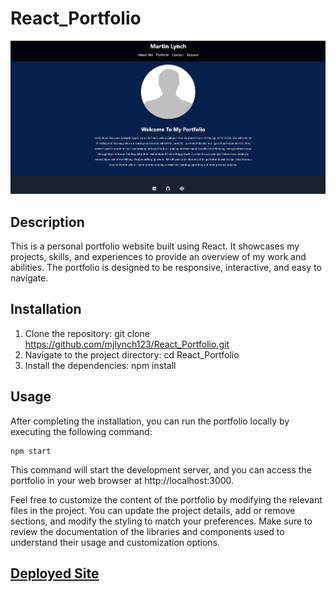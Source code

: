 # React_Portfolio

![Image of website](./public/screenshot.png)

## Description

This is a personal portfolio website built using React. It showcases my projects, skills, and experiences to provide an overview of my work and abilities. The portfolio is designed to be responsive, interactive, and easy to navigate.

## Installation

1. Clone the repository: git clone https://github.com/mjlynch123/React_Portfolio.git
2. Navigate to the project directory: cd React_Portfolio
3. Install the dependencies: npm install

## Usage

After completing the installation, you can run the portfolio locally by executing the following command:

    npm start

This command will start the development server, and you can access the portfolio in your web browser at http://localhost:3000.

Feel free to customize the content of the portfolio by modifying the relevant files in the project. You can update the project details, add or remove sections, and modify the styling to match your preferences. Make sure to review the documentation of the libraries and components used to understand their usage and customization options.

## [Deployed Site](https://martinlynchport.herokuapp.com/)
